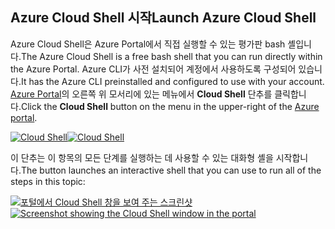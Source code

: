 ## <a name="launch-azure-cloud-shell"></a><span data-ttu-id="0e94a-101">Azure Cloud Shell 시작</span><span class="sxs-lookup"><span data-stu-id="0e94a-101">Launch Azure Cloud Shell</span></span>

<span data-ttu-id="0e94a-102">Azure Cloud Shell은 Azure Portal에서 직접 실행할 수 있는 평가판 bash 셸입니다.</span><span class="sxs-lookup"><span data-stu-id="0e94a-102">The Azure Cloud Shell is a free bash shell that you can run directly within the Azure Portal.</span></span> <span data-ttu-id="0e94a-103">Azure CLI가 사전 설치되어 계정에서 사용하도록 구성되어 있습니다.</span><span class="sxs-lookup"><span data-stu-id="0e94a-103">It has the Azure CLI preinstalled and configured to use with your account.</span></span> <span data-ttu-id="0e94a-104">[Azure Portal](https://portal.azure.com)의 오른쪽 위 모서리에 있는 메뉴에서 **Cloud Shell** 단추를 클릭합니다.</span><span class="sxs-lookup"><span data-stu-id="0e94a-104">Click the **Cloud Shell** button on the menu in the upper-right of the [Azure portal](https://portal.azure.com).</span></span>

<span data-ttu-id="0e94a-105">[![Cloud Shell](../media/cloud-shell-try-it/cloud-shell-menu.png)](https://portal.azure.com)</span><span class="sxs-lookup"><span data-stu-id="0e94a-105">[![Cloud Shell](../media/cloud-shell-try-it/cloud-shell-menu.png)](https://portal.azure.com)</span></span>

<span data-ttu-id="0e94a-106">이 단추는 이 항목의 모든 단계를 실행하는 데 사용할 수 있는 대화형 셸을 시작합니다.</span><span class="sxs-lookup"><span data-stu-id="0e94a-106">The button launches an interactive shell that you can use to run all of the steps in this topic:</span></span>

<span data-ttu-id="0e94a-107">[![포털에서 Cloud Shell 창을 보여 주는 스크린샷](../media/cloud-shell-try-it/cloud-shell-safari.png)](https://portal.azure.com)</span><span class="sxs-lookup"><span data-stu-id="0e94a-107">[![Screenshot showing the Cloud Shell window in the portal](../media/cloud-shell-try-it/cloud-shell-safari.png)](https://portal.azure.com)</span></span>
